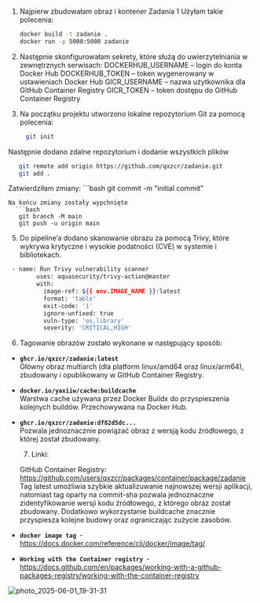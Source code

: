 1. Najpierw zbudowałam obraz i kontener Zadania 1
Użyłam takie polecenia:
	```bash
	docker build -t zadanie .
	docker run -p 5000:5000 zadanie   
2. Następnie skonfigurowałam sekrety, które służą do uwierzytelniania w zewnętrznych serwisach:
   DOCKERHUB_USERNAME – login do konta Docker Hub
   DOCKERHUB_TOKEN – token wygenerowany w ustawieniach Docker Hub
   GICR_USERNAME – nazwa użytkownika dla GitHub Container Registry
   GICR_TOKEN – token dostępu do GitHub Container Registry
   
3. Na początku projektu utworzono lokalne repozytorium Git za pomocą polecenia:
 ```bash
      git init
   ```
   Następnie dodano zdalne repozytorium i dodanie wszystkich plików
   ```bash
      git remote add origin https://github.com/qxzcr/zadanie.git
      git add .
   ```
   Zatwierdziłam zmiany:
     ```bash
      git commit -m "initial commit"
   ```
   Na końcu zmiany zostały wypchnięte
     ```bash
      git branch -M main
      git push -u origin main
```

5. Do pipeline’a dodano skanowanie obrazu za pomocą Trivy, które wykrywa krytyczne i wysokie podatności (CVE) w systemie i bibliotekach.
```bash
 - name: Run Trivy vulnerability scanner
        uses: aquasecurity/trivy-action@master
        with:
          image-ref: ${{ env.IMAGE_NAME }}:latest
          format: 'table'
          exit-code: '1'
          ignore-unfixed: true
          vuln-type: 'os,library'
          severity: 'CRITICAL,HIGH'
```
   
   6. Tagowanie obrazów zostało wykonane w następujący sposób:
  - **`ghcr.io/qxzcr/zadanie:latest`**  
  Główny obraz multiarch (dla platform linux/amd64 oraz linux/arm64), zbudowany i opublikowany w GitHub Container Registry.

- **`docker.io/yaxiiw/cache:buildcache`**  
  Warstwa cache używana przez Docker Buildx do przyspieszenia kolejnych buildów. Przechowywana na Docker Hub.

- **`ghcr.io/qxzcr/zadanie:df82d5dc...`**  
  Pozwala jednoznacznie powiązać obraz z wersją kodu źródłowego, z której został zbudowany.

  7. Linki: 

   GitHub Container Registry: https://github.com/users/qxzcr/packages/container/package/zadanie
Tag latest umożliwia szybkie aktualizuwanie najnowszej wersji aplikacji, natomiast tag oparty na commit-sha pozwala  jednoznaczne zidentyfikowanie wersji kodu źródłowego, z którego obraz został zbudowany. Dodatkowo wykorzystanie buildcache znacznie przyspiesza kolejne budowy oraz ograniczając zużycie zasobów.

 - **`docker image tag `**- https://docs.docker.com/reference/cli/docker/image/tag/
 - **`Working with the Container registry `**- https://docs.github.com/en/packages/working-with-a-github-packages-registry/working-with-the-container-registry

![photo_2025-06-01_19-31-31](https://github.com/user-attachments/assets/803ef6a9-accb-44ab-bf67-96993887636f)


   
  

